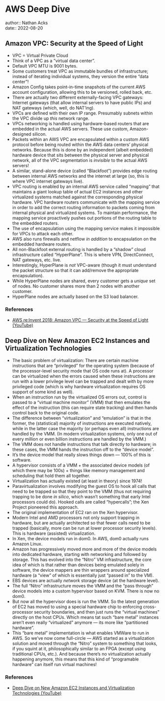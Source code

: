 # AWS Deep Dive

author:: Nathan Acks  
date:: 2022-08-20

## Amazon VPC: Security at the Speed of Light

* VPC = Virtual Private Cloud
* Think of a VPC as a ”virtual data center”.
* Default VPC MTU is 9001 bytes.
* Some customers treat VPC as immutable bundles of infrastructure; instead of iterating individual systems, they version the entire “data center”!
* Amazon Config takes point-in-time snapshots of the current AWS account configuration, allowing this to be versioned, rolled back, etc.
* There are actually two different externally-facing VPC gateways: Internet gateways (that allow internal servers to have public IPs) and NAT gateways (which, well, do NAT’ing).
* VPCs are defined with their own IP range. Presumably subnets within the VPC divide up *this* network range.
* VPCs networking is handled using hardware-based routers that are embedded in the actual AWS servers. These use custom, Amazon-designed silicon.
* Packets within an AWS VPC are encapsulated within a custom AWS protocol before being routed within the AWS data centers’ physical networks. Because this is done by an independent (albeit embedded) hardware device that sits between the physical server and physical network, all of the VPC segmentation is *invisible* to the actual AWS servers!
* A similar, stand-alone device (called “Blackfoot”) provides edge routing between internal AWS networks and the internet at large (so, this is where VPC internet gateways live).
* VPC routing is enabled by an internal AWS service called “mapping” that maintains a giant lookup table of actual EC2 instances and other virtualized systems matched against the corresponding physical hardware. VPC hardware routers communicate with the mapping service in order to add the correct routing information to packets coming from internal physical and virtualized systems. To maintain performance, the mapping service proactively pushes out portions of the routing table to the embedded routers.
* The use of encapsulation using the mapping service makes it impossible for VPCs to attack each other.
* AWS also runs firewalls and netflow *in addition* to encapsulation on the embedded hardware routers.
* All non-Blackfoot external routing is handled by a “shadow” cloud infrastructure called “HyperPlane”. This is where VPN, DirectConnect, NAT gateways, etc. live.
* Interestingly, HyperPlane is *not* VPC-aware (though it must understand the packet structure so that it can add/remove the appropriate encapsulation).
* While HyperPlane nodes are shared, every customer gets a *unique* set of nodes. No customer shares more than 2 nodes with another customer.
* HyperPlane nodes are actually based on the S3 load balancer.

### References

* [AWS re:Invent 2018: Amazon VPC — Security at the Speed of Light (YouTube)](https://youtu.be/uhXalpNzPU4)

## Deep Dive on New Amazon EC2 Instances and Virtualization Technologies

* The basic problem of virtualization: There are certain machine instructions that are “privileged” for the operating system (because of the processor-level security mode that OS code runs at). A processor can be virtualized when the errors caused when these instructions are run with a lower privilege level can be trapped and dealt with by more privileged code (which is why hardware virtualization requires OS support of some kind as well).
* When an instruction run by the virtualized OS errors out, control is passed to a “virtual machine monitor” (VMM) that then emulates the effect of the instruction (this can require state tracking) and then hands control back to the original code.
* The difference between “virtualization” and “emulation” is that in the former, the (statistical) majority of instructions are executed natively, while in the latter case the majority (or perhaps even all) instructions are handled by the VMM. (In modern virtualization systems, only one out of every million or even billion instructions are handled by the VMM.)
* The VMM does not handle instructions that talk directly to hardware; in these cases, the VMM hands the instruction off to the “device model”.
* It’s the device model that really slows things down — 100% of this is software.
* A hypervisor consists of a VMM + the associated device models (of which there may be 100s) + things like memory management and scheduling that hold them all together.
* Virtualization has actually existed (at least in theory) since 1974!
* Paravirtualization involves modifying the guest OS to hook all calls that need to be trapped so that they point to the VMM (thus not requiring trapping to be done *in silico*, which wasn’t something that early Intel processors could do). Hooked calls are called “hypercalls”; the Xen Project pioneered this approach.
* The original implementation of EC2 ran on the Xen hypervisor.
* Modern Intel and AMD processors not only support trapping in hardware, but are actually architected so that fewer calls need to be trapped (basically, more can be run at lower processor security levels). This is hardware (assisted) virtualization.
* In Xen, the device models run in dom0. In AWS, dom0 actually runs Amazon Linux.
* Amazon has progressively moved more and more of the device models into dedicated hardware, starting with networking and followed by storage. This has evolved into the “Nitro” VM infrastructure, the core idea of which is that rather than devices being emulated solely in software, the device mappers are thin wrappers around specialized hardware (a “view” of which is essentially just “passed in” to the VM).
* EBS devices are actually *network* storage device (at the hardware level).
* The full “Nitro” infrastructure moves the VMM and the “pass through” device models into a custom hypervisor based on KVM. There is now no dom0.
* But now all the hypervisor does is run the VMM. So the latest generation of EC2 has moved to using a special hardware chip to enforcing cross-processor security boundaries, and then just runs the “virtual machines” directly on the host CPUs. Which means tat such “bare metal” instances aren’t even really “virtualized” anymore — its more like “partitioned hardware”.
* This “bare metal” implementation is what enables VMWare to run in AWS. So we’ve now come full-circle — AWS started as a virtualization solution and moved through the “Nitro” system to something that looks, if you squint at it, philosophically similar to an FPGA (except using traditional CPUs, etc.). And because there’s no virtualization actually happening anymore, this means that this kind of “programable hardware” can itself run virtual machines!

### References

* [Deep Dive on New Amazon EC2 Instances and Virtualization Technologies (YouTube)](https://youtu.be/AAq-DDbFiIE)

<!--

## Amazon API Gateway

* 

### References

* [Amazon API Gateway: Developer Guide](https://docs.aws.amazon.com/apigateway/latest/developerguide/welcome.html)

## AWS IAM Policies in a Nutshell

* 

### References

* [AWS IAM Policies in a Nutshell](https://start.jcolemorrison.com/aws-iam-policies-in-a-nutshell/)

## DNS Demystified: Amazon Route 53

* 

### References

* [AWS re:Invent 2016: DNS Demystified — Amazon Route 53 (YouTube)](https://youtu.be/UP7wDBjZ37o)

## Another Day, Another Billion Packets

* 

### References

* [AWS re:Invent 2015: Another Day, Another Billion Packets (YouTube)](https://youtu.be/R-n4dDGfQd4)

## A Serverless Journey: AWS Lambda Under the Hood

* 

### References

* [AWS re:Invent 2018: A Serverless Journey — AWS Lambda Under the Hood (YouTube)](https://youtu.be/3qln2u1Vr2E)

## AWS IAM Privilege Escalation: Methods and Mitigation

* 

### References

* [AWS IAM Privilege Escalation — Methods and Mitigation](https://rhinosecuritylabs.com/aws/aws-privilege-escalation-methods-mitigation/)

## AWS KMS Cryptographic Details

* 

### References

* [AWS KMS Cryptographic Details](https://docs.aws.amazon.com/kms/latest/cryptographic-details/intro.html)

## AWS Well-Architected Framework

* 

### References

* [AWS Well-Architected Framework](https://docs.aws.amazon.com/wellarchitected/latest/framework/welcome.html)

## AWS Networking Example

* 

### References

* [AWS — Networking Example](https://ardsec.blogspot.com/2018/09/networking-in-aws.html)

## AWS Developer Tools

* 

### References

* [AWS — Developer Tools](https://ardsec.blogspot.com/2018/09/devops-in-aws.html)

## Signature Version 4 Signing Process

* 

### References

* [Signature Version 4 signing process](https://docs.aws.amazon.com/general/latest/gr/signature-version-4.html)

## Introduction to the AWS CLI

* 

### References

* [AWS re:Invent 2017: Introduction to the AWS CLI (YouTube)](https://youtu.be/QdzV04T_kec)

## HTTP Desync Attacks

* 

### References

* [HTTP Desync Attacks: Smashing into the Cell Next Door (DEF CON 27)](https://www.youtube.com/watch?v=w-eJM2Pc0KI)

-->

<!-- (Walk through Learning Path 2 on the internal wiki.) -->

<!--

## AWS Compute Services

REFERENCES:

* [AWS — Compute Services](https://ardsec.blogspot.com/2019/05/aws-compute-services.html)

## AWS Container Services

REFERENCES:

* [AWS — Container Services](https://ardsec.blogspot.com/2019/05/aws-compute-container-services.html)

## AWS Storage Services

REFERENCES:

* [AWS — Storage Services](https://ardsec.blogspot.com/2019/05/aws-storage-services.html)

## AWS Database Services

REFERENCES:

* [AWS — Database Services](https://ardsec.blogspot.com/2019/05/aws-database-services.html)

## AWS Migration Services

REFERENCES:

* [AWS — Migration Services](https://ardsec.blogspot.com/2019/05/aws-migration-service.html)

## AWS Networking Services

REFERENCES:

* [AWS — Networking Services](https://ardsec.blogspot.com/2019/05/aws-networking-services.html)

## AWS Security, Identity, and Compliance

REFERENCES:

* [AWS — Security, Identity, and Compliance](https://ardsec.blogspot.com/2019/06/aws-security-identity-and-compliance.html)

-->

<!-- Finish up the TryHackMe: Jr. Penetration Tester “Supplements” -->

<!--

## PortSwigger Web Security Academy

(There are 210 total labs. I should try to do them all.)

(Maybe I should just get the Burp Suite Certified Practitioner at this point? See: <https://portswigger.net/web-security/certification>.)

REFERENCES:

* [PortSwigger: Web Security Academy](https://portswigger.net/web-security/learning-path)

### SQL Injection

### Authentication

### Directory Traversal

### Command Injection

### Business Logic Vulnerabilities

### Information Disclosure

### Access Control

### File Upload Vulnerabilities

### Server-Side Request Forgery (SSRF)

### XXE Injection

### Cross-Site Scripting (XSS)

### Cross-Site Request Forgery (CSRF)

### Cross-Origin Resource Sharing (CORS)

### Clickjacking

### DOM-Based Vulnerabilites

### WebSockets

### Insecure Deserialization

### Server-Side Template Injection

### Web Cache Poisoning

### HTTP Host Header Attacks

### HTTP Request Smuggling

### OAuth Authentication

-->

<!-- Resume my normally planned learning path. -->
